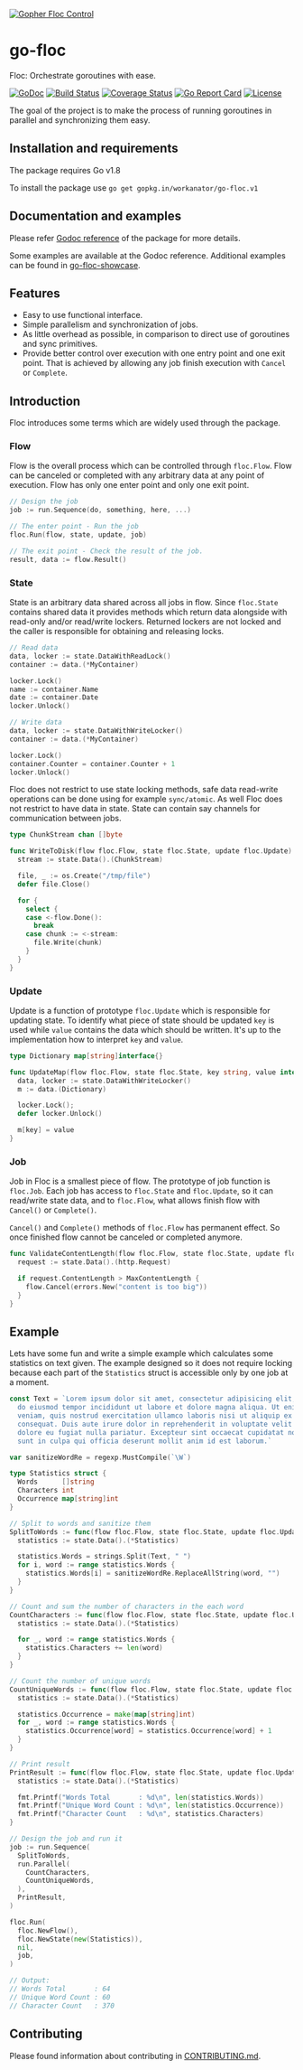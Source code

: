 [![Gopher Floc Control](https://s12.postimg.org/69tzd2ckt/go-floc-logo.png)](https://postimg.org/image/8eece5e7d/)

# go-floc
Floc: Orchestrate goroutines with ease.

[![GoDoc](https://godoc.org/gopkg.in/workanator/go-floc.v1?status.svg)](https://godoc.org/gopkg.in/workanator/go-floc.v1)
[![Build Status](https://travis-ci.org/workanator/go-floc.svg?branch=master)](https://travis-ci.org/workanator/go-floc)
[![Coverage Status](https://coveralls.io/repos/github/workanator/go-floc/badge.svg?branch=master)](https://coveralls.io/github/workanator/go-floc?branch=master)
[![Go Report Card](https://goreportcard.com/badge/github.com/workanator/go-floc)](https://goreportcard.com/report/github.com/workanator/go-floc)
[![License](https://img.shields.io/dub/l/vibe-d.svg)](https://github.com/workanator/go-floc/blob/master/LICENSE)

The goal of the project is to make the process of running goroutines in parallel
and synchronizing them easy.

## Installation and requirements

The package requires Go v1.8

To install the package use `go get gopkg.in/workanator/go-floc.v1`

## Documentation and examples

Please refer [Godoc reference](https://godoc.org/gopkg.in/workanator/go-floc.v1)
of the package for more details.

Some examples are available at the Godoc reference. Additional examples can
be found in [go-floc-showcase](https://github.com/workanator/go-floc-showcase).

## Features

- Easy to use functional interface.
- Simple parallelism and synchronization of jobs.
- As little overhead as possible, in comparison to direct use of goroutines
and sync primitives.
- Provide better control over execution with one entry point and one exit
point. That is achieved by allowing any job finish execution with `Cancel` or
`Complete`.

## Introduction

Floc introduces some terms which are widely used through the package.

### Flow

Flow is the overall process which can be controlled through `floc.Flow`. Flow
can be canceled or completed with any arbitrary data at any point of execution.
Flow has only one enter point and only one exit point.

```go
// Design the job
job := run.Sequence(do, something, here, ...)

// The enter point - Run the job
floc.Run(flow, state, update, job)

// The exit point - Check the result of the job.
result, data := flow.Result()
```

### State

State is an arbitrary data shared across all jobs in flow. Since `floc.State`
contains shared data it provides methods which return data alongside with
read-only and/or read/write lockers. Returned lockers are not locked and
the caller is responsible for obtaining and releasing locks.

```go
// Read data
data, locker := state.DataWithReadLock()
container := data.(*MyContainer)

locker.Lock()
name := container.Name
date := container.Date
locker.Unlock()

// Write data
data, locker := state.DataWithWriteLocker()
container := data.(*MyContainer)

locker.Lock()
container.Counter = container.Counter + 1
locker.Unlock()
```

Floc does not restrict to use state locking methods, safe data read-write
operations can be done using for example `sync/atomic`. As well Floc does
not restrict to have data in state. State can contain say channels for
communication between jobs.

```go
type ChunkStream chan []byte

func WriteToDisk(flow floc.Flow, state floc.State, update floc.Update) {
  stream := state.Data().(ChunkStream)

  file, _ := os.Create("/tmp/file")
  defer file.Close()

  for {
    select {
    case <-flow.Done():
      break
    case chunk := <-stream:
      file.Write(chunk)
    }
  }
}
```

### Update

Update is a function of prototype `floc.Update` which is responsible for
updating state. To identify what piece of state should be updated `key` is used
while `value` contains the data which should be written. It's up to the
implementation how to interpret `key` and `value`.

```go
type Dictionary map[string]interface{}

func UpdateMap(flow floc.Flow, state floc.State, key string, value interface{}) {
  data, locker := state.DataWithWriteLocker()
  m := data.(Dictionary)

  locker.Lock();
  defer locker.Unlock()

  m[key] = value
}
```

### Job

Job in Floc is a smallest piece of flow. The prototype of job function is
`floc.Job`. Each job has access to `floc.State` and `floc.Update`, so it can
read/write state data, and to `floc.Flow`, what allows finish flow with
`Cancel()` or `Complete()`.

`Cancel()` and `Complete()` methods of `floc.Flow` has permanent effect. So once
finished flow cannot be canceled or completed anymore.

```go
func ValidateContentLength(flow floc.Flow, state floc.State, update floc.Update) {
  request := state.Data().(http.Request)

  if request.ContentLength > MaxContentLength {
    flow.Cancel(errors.New("content is too big"))
  }
}
```

## Example

Lets have some fun and write a simple example which calculates some statistics
on text given. The example designed so it does not require locking because each
part of the `Statistics` struct is accessible only by one job at a moment.

```go
const Text = `Lorem ipsum dolor sit amet, consectetur adipisicing elit, sed
  do eiusmod tempor incididunt ut labore et dolore magna aliqua. Ut enim ad minim
  veniam, quis nostrud exercitation ullamco laboris nisi ut aliquip ex ea commodo
  consequat. Duis aute irure dolor in reprehenderit in voluptate velit esse cillum
  dolore eu fugiat nulla pariatur. Excepteur sint occaecat cupidatat non proident,
  sunt in culpa qui officia deserunt mollit anim id est laborum.`

var sanitizeWordRe = regexp.MustCompile(`\W`)

type Statistics struct {
  Words      []string
  Characters int
  Occurrence map[string]int
}

// Split to words and sanitize them
SplitToWords := func(flow floc.Flow, state floc.State, update floc.Update) {
  statistics := state.Data().(*Statistics)

  statistics.Words = strings.Split(Text, " ")
  for i, word := range statistics.Words {
    statistics.Words[i] = sanitizeWordRe.ReplaceAllString(word, "")
  }
}

// Count and sum the number of characters in the each word
CountCharacters := func(flow floc.Flow, state floc.State, update floc.Update) {
  statistics := state.Data().(*Statistics)

  for _, word := range statistics.Words {
    statistics.Characters += len(word)
  }
}

// Count the number of unique words
CountUniqueWords := func(flow floc.Flow, state floc.State, update floc.Update) {
  statistics := state.Data().(*Statistics)

  statistics.Occurrence = make(map[string]int)
  for _, word := range statistics.Words {
    statistics.Occurrence[word] = statistics.Occurrence[word] + 1
  }
}

// Print result
PrintResult := func(flow floc.Flow, state floc.State, update floc.Update) {
  statistics := state.Data().(*Statistics)

  fmt.Printf("Words Total       : %d\n", len(statistics.Words))
  fmt.Printf("Unique Word Count : %d\n", len(statistics.Occurrence))
  fmt.Printf("Character Count   : %d\n", statistics.Characters)
}

// Design the job and run it
job := run.Sequence(
  SplitToWords,
  run.Parallel(
    CountCharacters,
    CountUniqueWords,
  ),
  PrintResult,
)

floc.Run(
  floc.NewFlow(),
  floc.NewState(new(Statistics)),
  nil,
  job,
)

// Output:
// Words Total       : 64
// Unique Word Count : 60
// Character Count   : 370
```

## Contributing

Please found information about contributing in [CONTRIBUTING.md](https://github.com/workanator/go-floc/blob/master/CONTRIBUTING.md).

